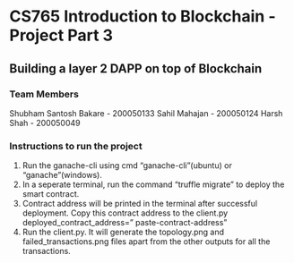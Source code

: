 # CS765 Introduction to Blockchain - Project Part 3 
## Building a layer 2 DAPP on top of Blockchain

### Team Members
Shubham Santosh Bakare - 200050133
Sahil Mahajan - 200050124
Harsh Shah - 200050049

### Instructions to run the project
1. Run the ganache-cli using cmd “ganache-cli”(ubuntu) or “ganache”(windows).
2. In a seperate terminal, run the command “truffle migrate” to deploy the smart contract.
3. Contract address will be printed in the terminal after successful deployment. Copy this contract address to the client.py deployed_contract_address=” paste-contract-address”
4. Run the client.py. It will generate the topology.png and failed_transactions.png files apart from the other outputs for all the transactions.